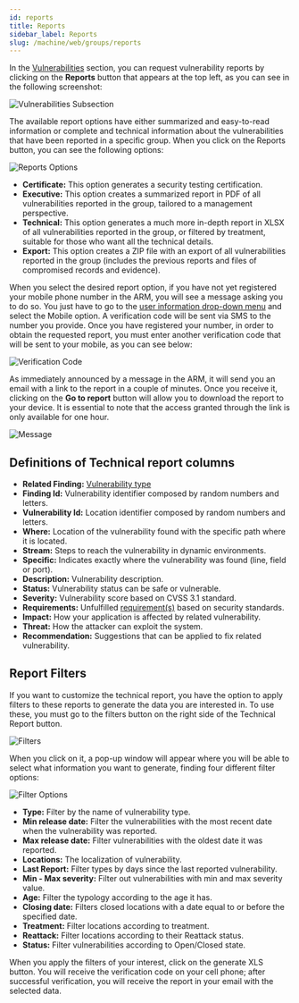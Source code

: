 ```yaml
---
id: reports
title: Reports
sidebar_label: Reports
slug: /machine/web/groups/reports
---
```


In the
[Vulnerabilities](/machine/web/groups/vulnerabilities)
section,
you can request vulnerability
reports by clicking on the
**Reports** button that
appears at the top left,
as you can see in the
following screenshot:

![Vulnerabilities Subsection](https://res.cloudinary.com/fluid-attacks/image/upload/v1667342270/docs/web/groups/reports/reports_view.png)

The available report options
have either summarized and
easy-to-read information or
complete and technical
information about the
vulnerabilities that have
been reported in a specific group.
When you click on
the Reports button,
you can see the following
options:

![Reports Options](https://res.cloudinary.com/fluid-attacks/image/upload/v1662054348/docs/web/groups/reports/report_options.png)

- **Certificate:**
  This option generates
  a security testing
  certification.
- **Executive:**
  This option creates a
  summarized report in PDF
  of all vulnerabilities
  reported in the group,
  tailored to a management
  perspective.
- **Technical:**
  This option generates a
  much more in-depth report
  in XLSX of all vulnerabilities
  reported in the group,
  or filtered by treatment,
  suitable for those who want
  all the technical details.
- **Export:**
  This option creates a ZIP
  file with an export of all
  vulnerabilities reported
  in the group (includes the
  previous reports and files
  of compromised records
  and evidence).

When you select the
desired report option,
if you have not yet registered
your mobile phone
number in the ARM,
you will see a message
asking you to do so.
You just have to go to the
[user information drop-down menu](/machine/web/user)
and select the Mobile option.
A verification code will
be sent via SMS to the
number you provide.
Once you have
registered your number,
in order to obtain
the requested report,
you must enter another
verification code that
will be sent to your mobile,
as you can see below:

![Verification Code](https://res.cloudinary.com/fluid-attacks/image/upload/v1662054348/docs/web/groups/reports/report_verification.png)

As immediately announced
by a message in the ARM,
it will send you an email
with a link to the report
in a couple of minutes.
Once you receive it,
clicking on the
**Go to report** button
will allow you to download
the report to your device.
It is essential to note
that the access granted
through the link is only
available for one hour.

![Message](https://res.cloudinary.com/fluid-attacks/image/upload/v1667342446/docs/web/groups/reports/technical_report.png)

## Definitions of Technical report columns

- **Related Finding:**
  [Vulnerability type](/criteria/vulnerabilities/)
- **Finding Id:**
  Vulnerability identifier composed
  by random numbers and letters.
- **Vulnerability Id:**
  Location identifier composed by
  random numbers and letters.
- **Where:**
  Location of the vulnerability
  found with the specific path
  where it is located.
- **Stream:**
  Steps to reach the vulnerability
  in dynamic environments.
- **Specific:**
  Indicates exactly where the
  vulnerability was found
  (line, field or port).
- **Description:**
  Vulnerability description.
- **Status:**
  Vulnerability status can be
  safe or vulnerable.
- **Severity:**
  Vulnerability score based on CVSS
  3.1 standard.
- **Requirements:**
  Unfulfilled [requirement(s)](/criteria/requirements/)
  based on security standards.
- **Impact:**
  How your application is affected by
  related vulnerability.
- **Threat:**
  How the attacker can exploit the system.
- **Recommendation:**
  Suggestions that can be applied
  to fix related vulnerability.

## Report Filters

If you want to customize
the technical report,
you have the option to
apply filters to these
reports to generate the
data you are interested in.
To use these,
you must go to the filters
button on the right side of
the Technical Report button.

![Filters](https://res.cloudinary.com/fluid-attacks/image/upload/v1657731874/docs/web/groups/reports/reports_filters.png)

When you click on it,
a pop-up window will appear
where you will be able to
select what information
you want to generate,
finding four different
filter options:

![Filter Options](https://res.cloudinary.com/fluid-attacks/image/upload/v1667385312/docs/web/groups/reports/filters_report.png)

- **Type:**
  Filter by the name of vulnerability
  type.
- **Min release date:**
  Filter the vulnerabilities with the
  most recent date when the
  vulnerability was reported.
- **Max release date:**
  Filter vulnerabilities with
  the oldest date it was reported.
- **Locations:**
  The localization of vulnerability.
- **Last Report:**
  Filter types by days since the
  last reported vulnerability.
- **Min - Max severity:**
  Filter out vulnerabilities with
  min and max severity value.
- **Age:**
  Filter the typology according
  to the age it has.
- **Closing date:**
  Filters closed locations
  with a date equal to or
  before the specified date.
- **Treatment:**
  Filter locations according
  to treatment.
- **Reattack:**
  Filter locations according
  to their Reattack status.
- **Status:**
  Filter vulnerabilities
  according to Open/Closed state.

When you apply the
filters of your interest,
click on the generate XLS button.
You will receive the verification
code on your cell phone;
after successful verification,
you will receive the report in
your email with the selected data.
